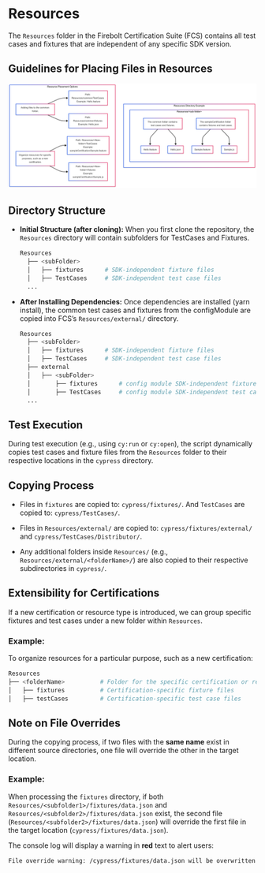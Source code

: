 # Resources
The `Resources` folder in the Firebolt Certification Suite (FCS) contains all test cases and fixtures that are independent of any specific SDK version.

## Guidelines for Placing Files in Resources
![alt text](Resources_filesFlowChart.png)

## Directory Structure
- **Initial Structure (after cloning):** When you first clone the repository, the `Resources` directory will contain subfolders for TestCases and Fixtures.
  ```bash 
  Resources
    ├── <subFolder>
    │   ├── fixtures      # SDK-independent fixture files
    │   ├── TestCases     # SDK-independent test case files
    ...
- **After Installing Dependencies:**  Once dependencies are installed (yarn install), the common test cases and fixtures from the configModule are copied into FCS’s `Resources/external/` directory.
  ```bash 
  Resources
    ├── <subFolder>
    │   ├── fixtures      # SDK-independent fixture files
    │   ├── TestCases     # SDK-independent test case files
    ├── external
    │   ├── <subFolder>
    │       ├── fixtures      # config module SDK-independent fixture files
    │       ├── TestCases     # config module SDK-independent test case files
    ...

## Test Execution
During test execution (e.g., using `cy:run` or `cy:open`), the script dynamically copies test cases and fixture files from the `Resources` folder to their respective locations in the `cypress` directory.

## Copying Process
- Files in `fixtures` are copied to: `cypress/fixtures/`. And `TestCases` are copied to: `cypress/TestCases/`.

- Files in `Resources/external/` are copied to: `cypress/fixtures/external/` and `cypress/TestCases/Distributor/`.

- Any additional folders inside `Resources/` (e.g., `Resources/external/<folderName>/`) are also copied to their respective subdirectories in `cypress/`.

## Extensibility for Certifications
If a new certification or resource type is introduced, we can group specific fixtures and test cases under a new folder within `Resources`.

### Example:
To organize resources for a particular purpose, such as a new certification:

```bash
Resources
├── <folderName>          # Folder for the specific certification or resource type (e.g., fireboltCertification)
│   ├── fixtures          # Certification-specific fixture files
│   ├── testCases         # Certification-specific test case files
```

## Note on File Overrides
During the copying process, if two files with the **same name** exist in different source directories, one file will override the other in the target location.

### Example:
When processing the `fixtures` directory, if both `Resources/<subfolder1>/fixtures/data.json` and `Resources/<subfolder2>/fixtures/data.json` exist, the second file (`Resources/<subfolder2>/fixtures/data.json`) will override the first file in the target location (`cypress/fixtures/data.json`).

The console log will display a warning in **red** text to alert users:

```bash
File override warning: /cypress/fixtures/data.json will be overwritten by /Resources/<subfolder2>/fixtures/data.json
```